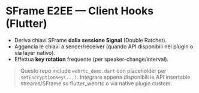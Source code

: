 # SFrame E2EE — Client Hooks (Flutter)

- Deriva chiavi SFrame **dalla sessione Signal** (Double Ratchet).
- Aggancia le chiavi a sender/receiver (quando API disponibili nel plugin o via layer nativo).
- Effettua **key rotation** frequente (per speaker-change/interval).

> Questo repo include `webrtc_demo.dart` con placeholder per `setEncryptionKey(...)`.
> Integrare appena disponibili le API insertable streams/SFrame su flutter_webrtc o via native plugin custom.
